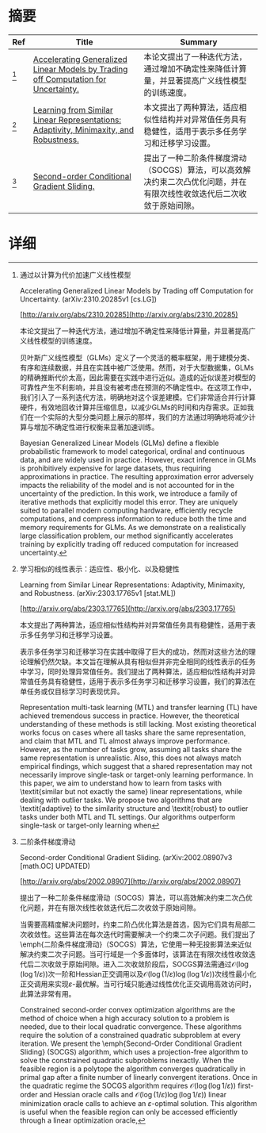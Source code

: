 # 摘要

| Ref | Title | Summary |
| --- | --- | --- |
| [^1] | [Accelerating Generalized Linear Models by Trading off Computation for Uncertainty.](http://arxiv.org/abs/2310.20285) | 本论文提出了一种迭代方法，通过增加不确定性来降低计算量，并显著提高广义线性模型的训练速度。 |
| [^2] | [Learning from Similar Linear Representations: Adaptivity, Minimaxity, and Robustness.](http://arxiv.org/abs/2303.17765) | 本文提出了两种算法，适应相似性结构并对异常值任务具有稳健性，适用于表示多任务学习和迁移学习设置。 |
| [^3] | [Second-order Conditional Gradient Sliding.](http://arxiv.org/abs/2002.08907) | 提出了一种二阶条件梯度滑动（SOCGS）算法，可以高效解决约束二次凸优化问题，并在有限次线性收敛迭代后二次收敛于原始间隙。 |

# 详细

[^1]: 通过以计算为代价加速广义线性模型

    Accelerating Generalized Linear Models by Trading off Computation for Uncertainty. (arXiv:2310.20285v1 [cs.LG])

    [http://arxiv.org/abs/2310.20285](http://arxiv.org/abs/2310.20285)

    本论文提出了一种迭代方法，通过增加不确定性来降低计算量，并显著提高广义线性模型的训练速度。

    

    贝叶斯广义线性模型（GLMs）定义了一个灵活的概率框架，用于建模分类、有序和连续数据，并且在实践中被广泛使用。然而，对于大型数据集，GLMs的精确推断代价太高，因此需要在实践中进行近似。造成的近似误差对模型的可靠性产生不利影响，并且没有被考虑在预测的不确定性中。在这项工作中，我们引入了一系列迭代方法，明确地对这个误差建模。它们非常适合并行计算硬件，有效地回收计算并压缩信息，以减少GLMs的时间和内存需求。正如我们在一个实际的大型分类问题上展示的那样，我们的方法通过明确地将减少计算与增加不确定性进行权衡来显著加速训练。

    Bayesian Generalized Linear Models (GLMs) define a flexible probabilistic framework to model categorical, ordinal and continuous data, and are widely used in practice. However, exact inference in GLMs is prohibitively expensive for large datasets, thus requiring approximations in practice. The resulting approximation error adversely impacts the reliability of the model and is not accounted for in the uncertainty of the prediction. In this work, we introduce a family of iterative methods that explicitly model this error. They are uniquely suited to parallel modern computing hardware, efficiently recycle computations, and compress information to reduce both the time and memory requirements for GLMs. As we demonstrate on a realistically large classification problem, our method significantly accelerates training by explicitly trading off reduced computation for increased uncertainty.
    
[^2]: 学习相似的线性表示：适应性、极小化、以及稳健性

    Learning from Similar Linear Representations: Adaptivity, Minimaxity, and Robustness. (arXiv:2303.17765v1 [stat.ML])

    [http://arxiv.org/abs/2303.17765](http://arxiv.org/abs/2303.17765)

    本文提出了两种算法，适应相似性结构并对异常值任务具有稳健性，适用于表示多任务学习和迁移学习设置。

    

    表示多任务学习和迁移学习在实践中取得了巨大的成功，然而对这些方法的理论理解仍然欠缺。本文旨在理解从具有相似但并非完全相同的线性表示的任务中学习，同时处理异常值任务。我们提出了两种算法，适应相似性结构并对异常值任务具有稳健性，适用于表示多任务学习和迁移学习设置，我们的算法在单任务或仅目标学习时表现优异。

    Representation multi-task learning (MTL) and transfer learning (TL) have achieved tremendous success in practice. However, the theoretical understanding of these methods is still lacking. Most existing theoretical works focus on cases where all tasks share the same representation, and claim that MTL and TL almost always improve performance. However, as the number of tasks grow, assuming all tasks share the same representation is unrealistic. Also, this does not always match empirical findings, which suggest that a shared representation may not necessarily improve single-task or target-only learning performance. In this paper, we aim to understand how to learn from tasks with \textit{similar but not exactly the same} linear representations, while dealing with outlier tasks. We propose two algorithms that are \textit{adaptive} to the similarity structure and \textit{robust} to outlier tasks under both MTL and TL settings. Our algorithms outperform single-task or target-only learning when
    
[^3]: 二阶条件梯度滑动

    Second-order Conditional Gradient Sliding. (arXiv:2002.08907v3 [math.OC] UPDATED)

    [http://arxiv.org/abs/2002.08907](http://arxiv.org/abs/2002.08907)

    提出了一种二阶条件梯度滑动（SOCGS）算法，可以高效解决约束二次凸优化问题，并在有限次线性收敛迭代后二次收敛于原始间隙。

    

    当需要高精度解决问题时，约束二阶凸优化算法是首选，因为它们具有局部二次收敛性。这些算法在每次迭代时需要解决一个约束二次子问题。我们提出了\emph{二阶条件梯度滑动}（SOCGS）算法，它使用一种无投影算法来近似解决约束二次子问题。当可行域是一个多面体时，该算法在有限次线性收敛迭代后二次收敛于原始间隙。进入二次收敛阶段后，SOCGS算法需通过$\mathcal{O}(\log(\log 1/\varepsilon))$次一阶和Hessian正交调用以及$\mathcal{O}(\log (1/\varepsilon) \log(\log1/\varepsilon))$次线性最小化正交调用来实现$\varepsilon$-最优解。当可行域只能通过线性优化正交调用高效访问时，此算法非常有用。

    Constrained second-order convex optimization algorithms are the method of choice when a high accuracy solution to a problem is needed, due to their local quadratic convergence. These algorithms require the solution of a constrained quadratic subproblem at every iteration. We present the \emph{Second-Order Conditional Gradient Sliding} (SOCGS) algorithm, which uses a projection-free algorithm to solve the constrained quadratic subproblems inexactly. When the feasible region is a polytope the algorithm converges quadratically in primal gap after a finite number of linearly convergent iterations. Once in the quadratic regime the SOCGS algorithm requires $\mathcal{O}(\log(\log 1/\varepsilon))$ first-order and Hessian oracle calls and $\mathcal{O}(\log (1/\varepsilon) \log(\log1/\varepsilon))$ linear minimization oracle calls to achieve an $\varepsilon$-optimal solution. This algorithm is useful when the feasible region can only be accessed efficiently through a linear optimization oracle, 
    

